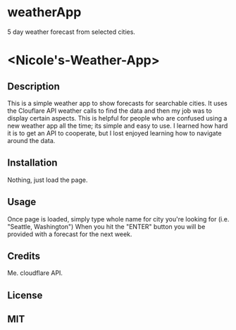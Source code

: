 # weatherApp
5 day weather forecast from selected cities. 
# <Nicole's-Weather-App>

## Description
This is a simple weather app to show forecasts for searchable cities. It uses the Clouflare API weather calls to find the data and then my job was to display certain aspects. This is helpful for people who are confused using a new weather app all the time; its simple and easy to use. I learned how hard it is to get an API to cooperate, but I lost enjoyed learning how to navigate around the data. 

## Installation
Nothing, just load the page. 

## Usage
Once page is loaded, simply type whole name for city you're looking for (i.e. "Seattle, Washington")
When you hit the "ENTER" button you will be provided with a forecast for the next week. 

## Credits
Me. cloudflare API. 

## License
MIT
---

